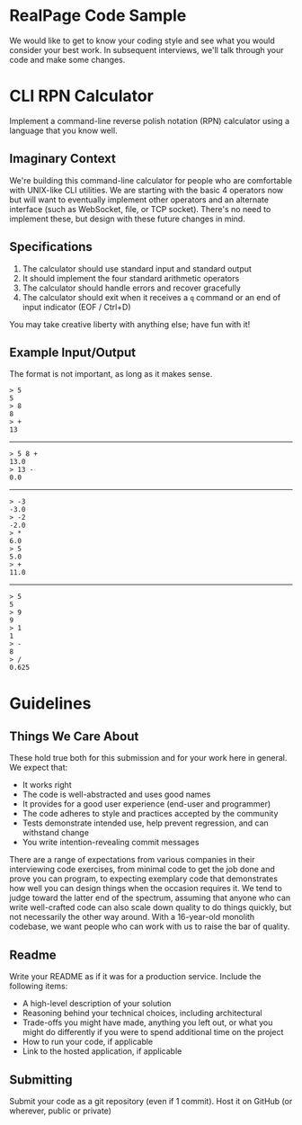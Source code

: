 RealPage Code Sample
===================

We would like to get to know your coding style and see what you would consider your best work.
In subsequent interviews, we'll talk through your code and make some changes.

CLI RPN Calculator
==================

Implement a command-line reverse polish notation (RPN) calculator using a language that you know well.

Imaginary Context
-----------------

We're building this command-line calculator for people who are comfortable with UNIX-like CLI utilities.
We are starting with the basic 4 operators now but will want to eventually implement other operators and
an alternate interface (such as WebSocket, file, or TCP socket).
There's no need to implement these, but design with these future changes in mind.

Specifications
--------------

1. The calculator should use standard input and standard output
2. It should implement the four standard arithmetic operators
3. The calculator should handle errors and recover gracefully
4. The calculator should exit when it receives a `q` command or an end of input 
   indicator (EOF / Ctrl+D)

You may take creative liberty with anything else; have fun with it!

Example Input/Output
--------------------

The format is not important, as long as it makes sense.

    > 5 
    5
    > 8
    8
    > +
    13

---

    > 5 8 +
    13.0
    > 13 -
    0.0

---

    > -3
    -3.0
    > -2
    -2.0
    > *
    6.0
    > 5
    5.0
    > +
    11.0

---

    > 5
    5
    > 9
    9
    > 1
    1
    > -
    8
    > /
    0.625

Guidelines
==========

Things We Care About
--------------------

These hold true both for this submission and for your work here in general. We expect that:

- It works right
- The code is well-abstracted and uses good names
- It provides for a good user experience (end-user and programmer)
- The code adheres to style and practices accepted by the community
- Tests demonstrate intended use, help prevent regression, and can withstand change
- You write intention-revealing commit messages

There are a range of expectations from various companies in their interviewing code exercises, from minimal code to get the job done and prove you can program, to expecting exemplary code that demonstrates how well you can design things when the occasion requires it. We tend to judge toward the latter end of the spectrum, assuming that anyone who can write well-crafted code can also scale down quality to do things quickly, but not necessarily the other way around. With a 16-year-old monolith codebase, we want people who can work with us to raise the bar of quality.

Readme
------

Write your README as if it was for a production service. Include the following items:

* A high-level description of your solution
* Reasoning behind your technical choices, including architectural
* Trade-offs you might have made, anything you left out, or what you might do differently if you were to spend additional time on the project
* How to run your code, if applicable
* Link to the hosted application, if applicable

Submitting
----------

Submit your code as a git repository (even if 1 commit). Host it on GitHub (or wherever, public or private)